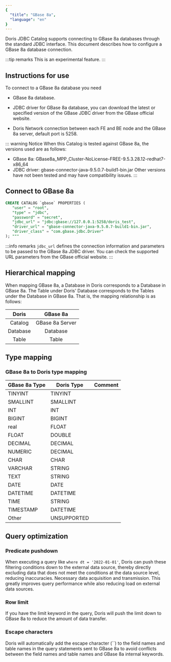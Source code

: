 ```yaml
---
{
  "title": "GBase 8a",
  "language": "en"
}
---
```


<!-- 
Licensed to the Apache Software Foundation (ASF) under one
or more contributor license agreements.  See the NOTICE file
distributed with this work for additional information
regarding copyright ownership.  The ASF licenses this file
to you under the Apache License, Version 2.0 (the
"License"); you may not use this file except in compliance
with the License.  You may obtain a copy of the License at

  http://www.apache.org/licenses/LICENSE-2.0

Unless required by applicable law or agreed to in writing,
software distributed under the License is distributed on an
"AS IS" BASIS, WITHOUT WARRANTIES OR CONDITIONS OF ANY
KIND, either express or implied.  See the License for the
specific language governing permissions and limitations
under the License.
-->

Doris JDBC Catalog supports connecting to GBase 8a databases through the standard JDBC interface. This document describes how to configure a GBase 8a database connection.

:::tip remarks
This is an experimental feature.
:::

## Instructions for use

To connect to a GBase 8a database you need

- GBase 8a database.

- JDBC driver for GBase 8a database, you can download the latest or specified version of the GBase JDBC driver from the GBase official website.

- Doris Network connection between each FE and BE node and the GBase 8a server, default port is 5258.

::: warning Notice
When this Catalog is tested against GBase 8a, the versions used are as follows:
- GBase 8a: GBase8a_MPP_Cluster-NoLicense-FREE-9.5.3.28.12-redhat7-x86_64
- JDBC driver: gbase-connector-java-9.5.0.7-build1-bin.jar
Other versions have not been tested and may have compatibility issues.
:::

## Connect to GBase 8a

```sql
CREATE CATALOG `gbase` PROPERTIES (
   "user" = "root",
   "type" = "jdbc",
   "password" = "secret",
   "jdbc_url" = "jdbc:gbase://127.0.0.1:5258/doris_test",
   "driver_url" = "gbase-connector-java-9.5.0.7-build1-bin.jar",
   "driver_class" = "com.gbase.jdbc.Driver"
); """
```

:::info remarks
`jdbc_url` defines the connection information and parameters to be passed to the GBase 8a JDBC driver. You can check the supported URL parameters from the GBase official website.
:::

## Hierarchical mapping

When mapping GBase 8a, a Database in Doris corresponds to a Database in GBase 8a. The Table under Doris' Database corresponds to the Tables under the Database in GBase 8a. That is, the mapping relationship is as follows:

|  Doris   |    GBase 8a     |
|:--------:|:---------------:|
| Catalog  | GBase 8a Server |
| Database |    Database     |
|  Table   |      Table      |

## Type mapping

### GBase 8a to Doris type mapping

| GBase 8a Type | Doris Type  | Comment |
|---------------|-------------|---------|
| TINYINT       | TINYINT     |         |
| SMALLINT      | SMALLINT    |         |
| INT           | INT         |         |
| BIGINT        | BIGINT      |         |
| real          | FLOAT       |         |
| FLOAT         | DOUBLE      |         |
| DECIMAL       | DECIMAL     |         |
| NUMERIC       | DECIMAL     |         |
| CHAR          | CHAR        |         |
| VARCHAR       | STRING      |         |
| TEXT          | STRING      |         |
| DATE          | DATE        |         |
| DATETIME      | DATETIME    |         |
| TIME          | STRING      |         |
| TIMESTAMP     | DATETIME    |         |
| Other         | UNSUPPORTED |         |

## Query optimization

### Predicate pushdown

When executing a query like `where dt = '2022-01-01'`, Doris can push these filtering conditions down to the external data source, thereby directly excluding data that does not meet the conditions at the data source level, reducing inaccuracies. Necessary data acquisition and transmission. This greatly improves query performance while also reducing load on external data sources.

### Row limit

If you have the limit keyword in the query, Doris will push the limit down to GBase 8a to reduce the amount of data transfer.

### Escape characters

Doris will automatically add the escape character (``) to the field names and table names in the query statements sent to GBase 8a to avoid conflicts between the field names and table names and GBase 8a internal keywords.
